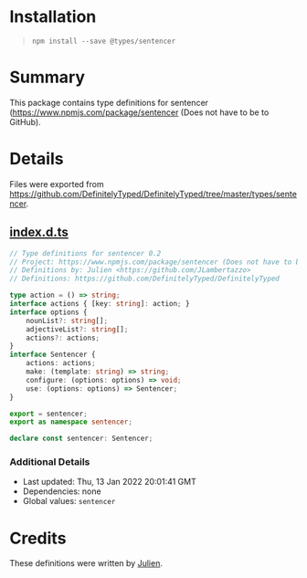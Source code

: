 # Installation
> `npm install --save @types/sentencer`

# Summary
This package contains type definitions for sentencer (https://www.npmjs.com/package/sentencer (Does not have to be to GitHub).

# Details
Files were exported from https://github.com/DefinitelyTyped/DefinitelyTyped/tree/master/types/sentencer.
## [index.d.ts](https://github.com/DefinitelyTyped/DefinitelyTyped/tree/master/types/sentencer/index.d.ts)
````ts
// Type definitions for sentencer 0.2
// Project: https://www.npmjs.com/package/sentencer (Does not have to be to GitHub, but prefer linking to a source code repository rather than to a project website.)
// Definitions by: Julien <https://github.com/JLambertazzo>
// Definitions: https://github.com/DefinitelyTyped/DefinitelyTyped

type action = () => string;
interface actions { [key: string]: action; }
interface options {
    nounList?: string[];
    adjectiveList?: string[];
    actions?: actions;
}
interface Sentencer {
    actions: actions;
    make: (template: string) => string;
    configure: (options: options) => void;
    use: (options: options) => Sentencer;
}

export = sentencer;
export as namespace sentencer;

declare const sentencer: Sentencer;

````

### Additional Details
 * Last updated: Thu, 13 Jan 2022 20:01:41 GMT
 * Dependencies: none
 * Global values: `sentencer`

# Credits
These definitions were written by [Julien](https://github.com/JLambertazzo).
